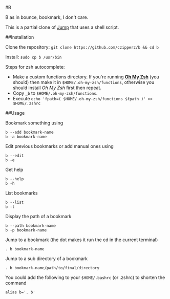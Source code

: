 #B

B as in bounce, bookmark, I don't care.

This is a partial clone of [Jump](https://github.com/flavio/jump) that uses a shell script.

##Installation

Clone the repository: `git clone https://github.com/czipperz/b && cd b`

Install: `sudo cp b /usr/bin`

Steps for zsh autocomplete:

* Make a custom functions directory. If you're running **[Oh My Zsh](https://github.com/robbyrussell/oh-my-zsh)** (you should) then make it in `$HOME/.oh-my-zsh/functions`, otherwise you should install *Oh My Zsh* first then repeat.
* Copy `_b` to `$HOME/.oh-my-zsh/functions`.
* Execute `echo 'fpath=( $HOME/.oh-my-zsh/functions $fpath )' >> $HOME/.zshrc`

##Usage

Bookmark something using

    b --add bookmark-name
    b -a bookmark-name

Edit previous bookmarks or add manual ones using

    b --edit
	b -e

Get help

    b --help
	b -h

List bookmarks

    b --list
	b -l

Display the path of a bookmark

    b --path bookmark-name
	b -p bookmark-name

Jump to a bookmark (the dot makes it run the cd in the current terminal)

    . b bookmark-name

Jump to a sub directory of a bookmark

    . b bookmark-name/path/to/final/directory

You could add the following to your `$HOME/.bashrc` (or .zshrc) to shorten the command

    alias b='. b'
